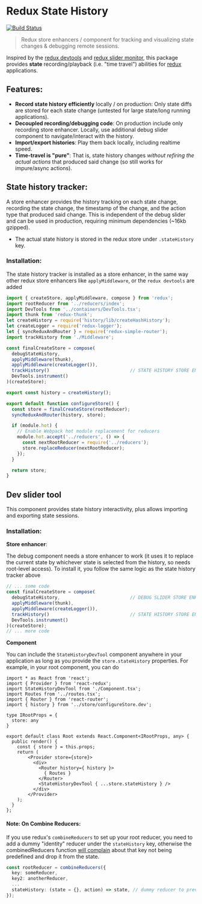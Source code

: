 Redux State History
===================

[![Build Status][travis-image]][travis-url]

> Redux store enhancers / component for tracking and visualizing state changes & debugging remote sessions.

Inspired by the [redux devtools](https://github.com/gaearon/redux-devtools) and [redux slider monitor](https://github.com/calesce/redux-slider-monitor), this package
provides **state** recording/playback (i.e. "time travel") abilities for [redux](https://github.com/rackt/redux) applications.

## Features:

- **Record state history efficiently** locally / on production:  Only state diffs are stored for each state change (untested for large state/long running applications).
- **Decoupled recording/debugging code**: On production include only recording store enhancer. Locally, use additional debug slider component to navigate/interact with the history.
- **Import/export histories**:  Play them back locally, including realtime speed.
- **Time-travel is "pure"**: That is, state history changes *without refiring the actual actions* that produced said change (so still works for impure/async actions).

## State history tracker:

A store enhancer provides the history tracking on each state change, recording the state change, the timestamp of the change, and the action type that produced said change.
This is independent of the debug slider and can be used in production, requiring minimum dependencies (~16kb gzipped).

- The actual state history is stored in the redux store under `.stateHistory` key.

### Installation:

The state history tracker is installed as a store enhancer, in the same way other redux store enhancers like `applyMiddleware`, or the `redux devtools` are added

```ts
import { createStore, applyMiddleware, compose } from 'redux';
import rootReducer from '../reducers/index';
import DevTools from '../containers/DevTools.tsx';
import thunk from 'redux-thunk';
let createHistory = require('history/lib/createHashHistory');
let createLogger = require('redux-logger');
let { syncReduxAndRouter } = require('redux-simple-router');
import trackHistory from './Middleware';

const finalCreateStore = compose(
  debugStateHistory,
  applyMiddleware(thunk),
  applyMiddleware(createLogger()),
  trackHistory()                              // STATE HISTORY STORE ENHANCER
  DevTools.instrument()
)(createStore);

export const history = createHistory();

export default function configureStore() {
  const store = finalCreateStore(rootReducer);
  syncReduxAndRouter(history, store);

  if (module.hot) {
    // Enable Webpack hot module replacement for reducers
    module.hot.accept('../reducers', () => {
      const nextRootReducer = require('../reducers');
      store.replaceReducer(nextRootReducer);
    });
  }

  return store;
}
```

## Dev slider tool

This component provides state history interactivity, plus allows importing and exporting state sessions.

### Installation:

**Store enhancer**:

The debug component needs a store enhancer to work (it uses it to replace the current state by whichever state is selected from the history, so needs root-level access).
To install it, you follow the same logic as the state history tracker above

```ts
// ... some code
const finalCreateStore = compose(
  debugStateHistory,                          // DEBUG SLIDER STORE ENHANCER
  applyMiddleware(thunk),
  applyMiddleware(createLogger()),
  trackHistory()                              // STATE HISTORY STORE ENHANCER
  DevTools.instrument()
)(createStore);
// ... more code
```

**Component**

You can include the `StateHistoryDevTool` component anywhere in your application as long as you provide the `store.stateHistory` properties. For example, in your
root component, you can do

```tsx
import * as React from 'react';
import { Provider } from 'react-redux';
import StateHistoryDevTool from './Component.tsx';
import Routes from '../routes.tsx';
import { Router } from 'react-router';
import { history } from '../store/configureStore.dev';

type IRootProps = {
  store: any
}

export default class Root extends React.Component<IRootProps, any> {
  public render() {
    const { store } = this.props;
    return (
        <Provider store={store}>
          <div>
            <Router history={ history }>
              { Routes }
            </Router>
            <StateHistoryDevTool { ...store.stateHistory } />
          </div>
        </Provider>
    );
  }
};
```

#### Note: On Combine Reducers:

If you use redux's `combineReducers` to set up your root reducer, you need to add a dummy "identity" reducer under the `stateHistory` key, otherwise the combinedReducers function [will complain](https://github.com/rackt/redux/pull/879)
about that key not being predefined and drop it from the state.

```ts
const rootReducer = combineReducers({
  key: someReducer,
  key2: anotherReducer,
  ...
  stateHistory: (state = {}, action) => state, // dummy reducer to prevent combineReducers checks from throwing error
});
```

[travis-url]: https://travis-ci.org/inakianduaga/redux-state-history
[travis-image]: https://travis-ci.org/inakianduaga/redux-state-history.svg?branch=master